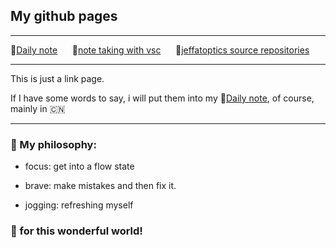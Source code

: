 ## My github pages

---

🔗[Daily note](https://jeffatoptics.github.io/jeffblog) &nbsp;&nbsp;&nbsp;&nbsp; 🔗[note taking with vsc](https://jeffatoptics.github.io/zhihu)  &nbsp;&nbsp;&nbsp;&nbsp; 🔗[jeffatoptics source repositories](https://github.com/jeffatoptics?tab=repositories&q=&type=source&language=&sort=)

---

This is just a link page.


If I have some words to say, i will put them into my 🔗[Daily note](https://jeffatoptics.github.io/jeffblog), of course, mainly in 🇨🇳

---

### 📖 My philosophy:

- focus: get into a flow state

- brave: make mistakes and then fix it.

- jogging: refreshing myself

### 🍻 for this wonderful world!
